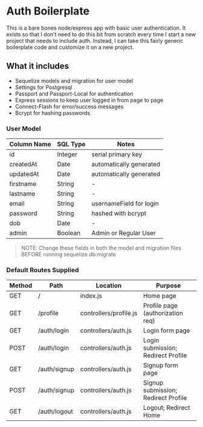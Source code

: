 # Auth Boilerplate

This is a bare bones node/express app with basic user authentication. It exists so that I don't need to do this bit from scratch every time I start a new project that needs to include auth. Instead, I can take this fairly generic boilerplate code and customize it on a new project.

## What it includes

* Sequelize models and migration for user model
* Settings for Postgresql
* Passport and Passport-Local for authentication
* Express sessions to keep user logged in from page to page
* Connect-Flash for error/success messages
* Bcrypt for hashing passwords

### User Model

| Column Name | SQL Type | Notes |
| ----------- | -------- | ------------------------------- |
| id | Integer | serial primary key |
| createdAt | Date | automatically generated |
| updatedAt | Date | automatically generated |
| firstname | String | - |
| lastname | String | - |
| email | String | usernameField for login |
| password | String | hashed with bcrypt |
| dob | Date | - |
| admin | Boolean | Admin or Regular User |

> NOTE: Change these fields in both the model and migration files BEFORE running sequelize db:migrate

### Default Routes Supplied

| Method | Path | Location | Purpose |
| ------ | --------------- | -------------------- | ---------------------------- |
| GET | / | index.js | Home page |
| GET | /profile | controllers/profile.js | Profile page (authorization req) |
| GET | /auth/login | controllers/auth.js | Login form page |
| POST | /auth/login | controllers/auth.js | Login submission; Redirect Profile |
| GET | /auth/signup | controllers/auth.js | Signup form page |
| POST | /auth/signup | controllers/auth.js | Signup submission; Redirect Profile |
| GET | /auth/logout | controllers/auth.js | Logout; Redirect Home |



















